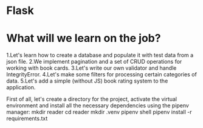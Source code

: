  # Flask

# What will we learn on the job?
1.Let's learn how to create a database and populate it with test data from a json file.
2.We implement pagination and a set of CRUD operations for working with book cards.
3.Let's write our own validator and handle IntegrityError.
4.Let's make some filters for processing certain categories of data.
5.Let's add a simple (without JS) book rating system to the application.

First of all, let's create a directory for the project, activate the virtual environment and install all the necessary dependencies using the pipenv manager:
mkdir reader
cd reader
mkdir .venv
pipenv shell
pipenv install -r requirements.txt
